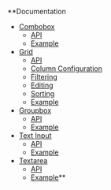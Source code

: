 **Documentation
  * [Combobox](Combobox.md)
    * [API](Combobox#Combobox_API.md)
    * [Example](Combobox#Example.md)
  * [Grid](Grid.md)
    * [API](GridAPI.md)
    * [Column Configuration](GridColumnConfiguration.md)
    * [Filtering](GridFiltering.md)
    * [Editing](GridEditing.md)
    * [Sorting](GridSorting.md)
    * [Example](Grid#Example.md)
  * [Groupbox](Groupbox.md)
    * [API](Groupbox#Groupbox_API.md)
    * [Example](Groupbox#Example.md)
  * [Text Input](TextInput.md)
    * [API](TextInput#Text_Input_API.md)
    * [Example](TextInput#Example.md)
  * [Textarea](Textarea.md)
    * [API](Textarea#Textarea_API.md)
    * [Example](Textarea#Example.md)**

